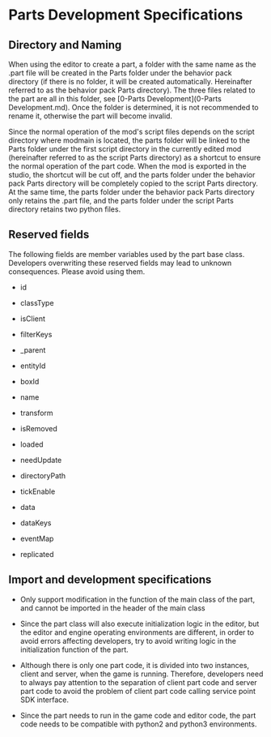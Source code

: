 # Parts Development Specifications 

## Directory and Naming 

When using the editor to create a part, a folder with the same name as the .part file will be created in the Parts folder under the behavior pack directory (if there is no folder, it will be created automatically. Hereinafter referred to as the behavior pack Parts directory). The three files related to the part are all in this folder, see [0-Parts Development](0-Parts Development.md). Once the folder is determined, it is not recommended to rename it, otherwise the part will become invalid. 

Since the normal operation of the mod's script files depends on the script directory where modmain is located, the parts folder will be linked to the Parts folder under the first script directory in the currently edited mod (hereinafter referred to as the script Parts directory) as a shortcut to ensure the normal operation of the part code. When the mod is exported in the studio, the shortcut will be cut off, and the parts folder under the behavior pack Parts directory will be completely copied to the script Parts directory. At the same time, the parts folder under the behavior pack Parts directory only retains the .part file, and the parts folder under the script Parts directory retains two python files. 

## Reserved fields 

The following fields are member variables used by the part base class. Developers overwriting these reserved fields may lead to unknown consequences. Please avoid using them. 

- id 

- classType 

- isClient 

- filterKeys 

- _parent 

- entityId 

- boxId 

- name 

- transform 

- isRemoved 

- loaded 

- needUpdate 

- directoryPath 

- tickEnable 

- data 

- dataKeys 

- eventMap 

- replicated 

## Import and development specifications 


- Only support modification in the function of the main class of the part, and cannot be imported in the header of the main class 

- Since the part class will also execute initialization logic in the editor, but the editor and engine operating environments are different, in order to avoid errors affecting developers, try to avoid writing logic in the initialization function of the part. 

- Although there is only one part code, it is divided into two instances, client and server, when the game is running. Therefore, developers need to always pay attention to the separation of client part code and server part code to avoid the problem of client part code calling service point SDK interface. 

- Since the part needs to run in the game code and editor code, the part code needs to be compatible with python2 and python3 environments. 

